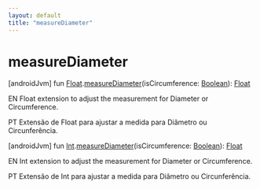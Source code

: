 ```yaml
---
layout: default
title: "measureDiameter"
---
```


# measureDiameter

[androidJvm]
fun [Float](https://kotlinlang.org/api/core/kotlin-stdlib/kotlin/-float/index.html).[measureDiameter](measure-diameter.md)(isCircumference: [Boolean](https://kotlinlang.org/api/core/kotlin-stdlib/kotlin/-boolean/index.html)): [Float](https://kotlinlang.org/api/core/kotlin-stdlib/kotlin/-float/index.html)

EN Float extension to adjust the measurement for Diameter or Circumference.

PT Extensão de Float para ajustar a medida para Diâmetro ou Circunferência.

[androidJvm]
fun [Int](https://kotlinlang.org/api/core/kotlin-stdlib/kotlin/-int/index.html).[measureDiameter](measure-diameter.md)(isCircumference: [Boolean](https://kotlinlang.org/api/core/kotlin-stdlib/kotlin/-boolean/index.html)): [Float](https://kotlinlang.org/api/core/kotlin-stdlib/kotlin/-float/index.html)

EN Int extension to adjust the measurement for Diameter or Circumference.

PT Extensão de Int para ajustar a medida para Diâmetro ou Circunferência.